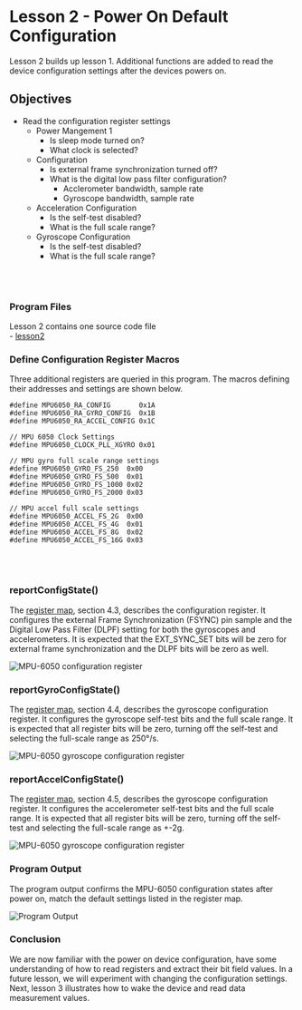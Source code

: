 # Lesson 2 - Power On Default Configuration

<p>Lesson 2 builds up lesson 1. Additional functions are added to read the device configuration settings after the devices powers on.</p>

## Objectives
- Read the configuration register settings
    - Power Mangement 1
        - Is sleep mode turned on?
        - What clock is selected?
    - Configuration
        - Is external frame synchronization turned off?
        - What is the digital low pass filter configuration?
            - Acclerometer bandwidth, sample rate
            - Gyroscope bandwidth, sample rate
    - Acceleration Configuration
        - Is the self-test disabled?
        - What is the full scale range?
    - Gyroscope Configuration
        - Is the self-test disabled?
        - What is the full scale range?

<br>
<br>

### Program Files

Lesson 2 contains one source code file <br>
    - [lesson2](../lesson2/lesson2.ino)<br>

### Define Configuration Register Macros

Three additional registers are queried in this program. The macros defining their addresses and settings are shown below.

```
#define MPU6050_RA_CONFIG       0x1A
#define MPU6050_RA_GYRO_CONFIG  0x1B
#define MPU6050_RA_ACCEL_CONFIG 0x1C

// MPU 6050 Clock Settings
#define MPU6050_CLOCK_PLL_XGYRO 0x01

// MPU gyro full scale range settings 
#define MPU6050_GYRO_FS_250  0x00
#define MPU6050_GYRO_FS_500  0x01
#define MPU6050_GYRO_FS_1000 0x02
#define MPU6050_GYRO_FS_2000 0x03

// MPU accel full scale settings 
#define MPU6050_ACCEL_FS_2G  0x00
#define MPU6050_ACCEL_FS_4G  0x01
#define MPU6050_ACCEL_FS_8G  0x02
#define MPU6050_ACCEL_FS_16G 0x03
```
<br>
<br>

### reportConfigState()

The [register map](../datasheet/MPU-6000-Register-Map.pdf), section 4.3, describes the configuration register. It configures the external Frame Synchronization (FSYNC) pin sample and the Digital Low Pass Filter (DLPF) setting for both the gyroscopes and accelerometers. It is expected that the EXT_SYNC_SET bits will be zero for external frame synchronization and the DLPF bits will be zero as well.<br>

![MPU-6050 configuration register](./images/config.png "configuration register")<br>

### reportGyroConfigState()

The [register map](../datasheet/MPU-6000-Register-Map.pdf), section 4.4, describes the gyroscope configuration register. It configures the gyroscope self-test bits and the full scale range. It is expected that all register bits will be zero, turning off the self-test and selecting the full-scale range as 250&deg;/s.
<br>

![MPU-6050 gyroscope configuration register](./images/gyroconfig.png "gryoscope configuration register")<br>

### reportAccelConfigState()

The [register map](../datasheet/MPU-6000-Register-Map.pdf), section 4.5, describes the gyroscope configuration register. It configures the accelerometer self-test bits and the full scale range. It is expected that all register bits will be zero, turning off the self-test and selecting the full-scale range as +-2g.
<br>

![MPU-6050 gyroscope configuration register](./images/accelconfig.png "accelerometer configuration register")<br>

### Program Output

The program output confirms the MPU-6050 configuration states after power on, match the default settings listed in the register map. <br>

![Program Output](./images/program_output.png "program_output")<br>

### Conclusion

We are now familiar with the power on device configuration, have some understanding of how to read registers and extract their bit field values. In a future lesson, we will experiment with changing the configuration settings. Next, lesson 3 illustrates how to wake the device and read data measurement values.<br>

